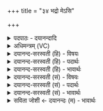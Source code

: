 +++
title = "३४ भद्रो मेऽसि"

+++
<details><summary>पदपाठः - दयानन्दादि</summary>

भ॒द्रः। मे॒। अ॒सि॒। प्र। च्य॒व॒स्व॒। भु॒वः॒। प॒ते॒। वि॒श्वा॑नि। अ॒भि। धामा॑नि। मा। त्वा॒। प॒रि॒प॒रिण॒ इति॑ परिऽप॒रिणः॑। वि॒द॒न्। मा। त्वा॒। प॒रि॒प॒न्थिन॒ इति॑ परिऽप॒न्थिनः॑। वि॒द॒न्। मा। त्वा॒। वृकाः॑। अ॒घा॒यवः॑। अ॒घ॒यव॒ इत्य॑घ॒ऽयवः॑। वि॒द॒न्। श्ये॒नः। भू॒त्वा। परा॑। प॒त॒। यज॑मानस्य। गृ॒हान्। ग॒च्छ॒। तत्। नौ॒। सँ॒स्कृ॒तम्। ३४।
</details>

<details><summary>अधिमन्त्रम् (VC)</summary>

- यजमानो देवता
- वत्स ऋषिः
- भुरिग् आर्ची गायत्री, भुरिग् आर्ची बृहती, विराड् आर्ची अनुष्टुप्
- षड्जः, मध्यमः, गान्धारः
</details>

<details><summary>दयानन्द-सरस्वती (हि) - विषयः</summary>

उस यान से विद्वान् को क्या-क्या करना चाहिये है, इस विषय का उपदेश अगले मन्त्र में किया है ॥
</details>

<details><summary>दयानन्द-सरस्वती (हि) - पदार्थः</summary>

पदार्थान्वयभाषाः -  हे (भुवः) पृथिवी के (पते) पालन करनेवाले विद्वन् मनुष्य ! तू (मे) मेरा (भद्रः) कल्याण करनेवाला बन्धु (असि) है, सो तू (नौ) मेरा और तेरा (संस्कृतम्) संस्कार किया हुआ यान है (तत्) उससे (विश्वानि) सब (धामानि) स्थानों को (अभि प्रच्यवस्व) अच्छे प्रकार जा, जिससे सब जगह जाते हुए (त्वा) तुझ को जैसे (परिपरिणः) छल से रात्रि में दूसरे के पदार्थों को ग्रहण करनेवाले (वृकाः) चोर (मा विदन्) प्राप्त न हों और परदेश को जानेवाले (त्वा) तुझ को जैसे (परिपन्थिनः) मार्ग में लूटनेवाले डाकू (मा विदन्) प्राप्त न होवें, जैसे परमैश्वर्य्ययुक्त (त्वा) तुझ को (अघायवः) पाप की इच्छा करनेवाले दुष्ट मनुष्य (मा विदन्) प्राप्त न हों, वैसा कर्म सदा किया कर। (श्येनः) श्येन पक्षी के समान वेगबलयुक्त (भूत्वा) होकर उन दुष्टों से (परापत) दूर रह और इन दुष्टों को भी दूर कर, ऐसी क्रिया कर के (यजमानस्य) धार्मिक यजमान के (गृहान्) घर वा देश-देशान्तरों को (गच्छ) जा कि जिससे मार्ग में कुछ भी दुःख न हो ॥३४॥
</details>

<details><summary>दयानन्द-सरस्वती (हि) - भावार्थः</summary>

भावार्थभाषाः -  इस मन्त्र में वाचकलुप्तोपमालङ्कार है। मनुष्य को योग्य है कि उत्तम-उत्तम विमान आदि यानों को रच, उन में बैठ, उनको यथायोग्य चला, श्येन पक्षी के समान द्वीप वा देश-देशान्तर को जा, धनों को प्राप्त करके, वहाँ से आ और दुष्ट प्राणियों से अलग रह कर सब काल में स्वयं सुखों का भोग करें और दूसरों को करावें ॥३४॥
</details>

<details><summary>दयानन्द-सरस्वती (सं) - विषयः</summary>

तेन यानेन विदुषा किं किं कर्त्तव्यमित्युपदिश्यते ॥
</details>

<details><summary>दयानन्द-सरस्वती (सं) - पदार्थः</summary>

पदार्थान्वयभाषाः -  हे भुवस्पते विद्वन् ! त्वं मे मम भद्रोऽसि। यन्नौ तव मम च संस्कृतं यानमस्ति तेन विश्वानि धामान्यभिप्रच्यवस्वाभितः प्रकृष्टतया गच्छ, यथा सर्वत्राभिगच्छन्तं त्वां परिपरिणो वृका मा विदन् मा लभन्ताम्, तथा प्रयतस्व। परदेशसेविनं त्वां तथा परिपन्थिनो वृका मा विदन्, तथाऽनुतिष्ठ। यथा परदेशसेविनं त्वामघायवः पापिनो मनुष्या मा विदन्, तथाऽनुजानीहि। त्वं श्येनो भूत्वा तेभ्यः परापत गच्छैतान् वा परापत दूरे गमयैवं कृत्वा यजमानस्य गृहान् गच्छ, यतो मार्गे किञ्चिदपि दुःखं न स्यात् ॥३४॥
</details>

<details><summary>दयानन्द-सरस्वती (सं) - भावार्थः</summary>

भावार्थभाषाः -  अत्र वाचकलुप्तोपमालङ्कारः। मनुष्यैरुत्तमानि विमानादीनि यानानि रचयित्वा तत्र स्थित्वा तानि यथायोग्यं प्रचाल्य श्येन इव द्वीपाद्यन्तरं देशं गत्वा धनं प्राप्य तस्मादागत्य दुष्टेभ्यः प्राणिभ्यो दूरे स्थित्वा सर्वदा सुखं भोक्तव्यम् ॥३४॥
</details>

<details><summary>सविता जोशी ← दयानन्दः (म) - भावार्थः</summary>

भावार्थभाषाः -  या मंत्रात वाचकलुप्तोमालंकार आहे. माणसांनी उत्तम विमाने इत्यादी याने तयार करून त्यातून प्रवास करावा व श्येन पक्षाप्रमाणे गतिमान बनून द्वीपद्वीपान्तरी किंवा देशदेशान्तरी जाऊन धन प्राप्त करून यावे. दुष्ट प्राण्यांपासून दूर राहावे, नेहमी स्वतः सुखी व्हावे व इतरांनाही सुखी करावे.
</details>